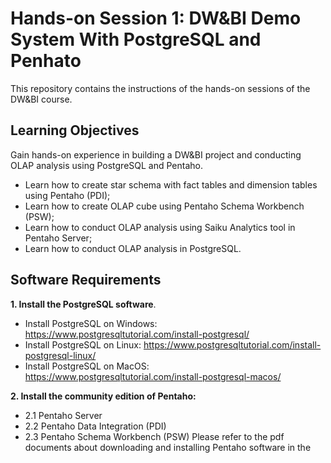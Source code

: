 # Hands-on Session 1: DW&BI Demo System With PostgreSQL and Penhato
This repository contains the instructions of the hands-on sessions of the DW&amp;BI course.

## Learning Objectives
Gain hands-on experience in building a DW&BI project and conducting OLAP analysis using PostgreSQL and Pentaho.
- Learn how to create star schema with fact tables and dimension tables using Pentaho (PDI);
- Learn how to create OLAP cube using Pentaho Schema Workbench (PSW);
- Learn how to conduct OLAP analysis using Saiku Analytics tool in Pentaho Server;
- Learn how to conduct OLAP analysis in PostgreSQL. 


## Software Requirements
**1. Install the PostgreSQL software**.

* Install PostgreSQL on Windows: 
https://www.postgresqltutorial.com/install-postgresql/
* Install PostgreSQL on Linux: 
https://www.postgresqltutorial.com/install-postgresql-linux/
* Install PostgreSQL on MacOS: 
https://www.postgresqltutorial.com/install-postgresql-macos/

**2. Install the community edition of Pentaho:**
- 2.1 Pentaho Server
- 2.2 Pentaho Data Integration (PDI)
- 2.3 Pentaho Schema Workbench (PSW)
Please refer to the pdf documents about downloading and installing Pentaho software in the 
